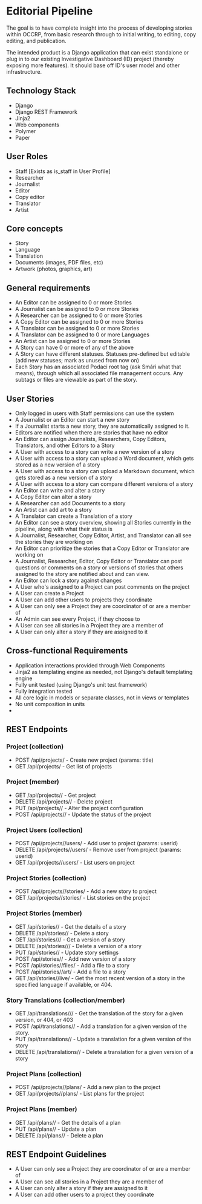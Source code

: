 # Editorial Pipeline

The goal is to have complete insight into the process of developing stories within OCCRP, from basic research through to initial writing, to editing, copy editing, and publication.

The intended product is a Django application that can exist standalone or plug in to our existing Investigative Dashboard (ID) project (thereby exposing more features). It should base off ID's user model and other infrastructure.

## Technology Stack
 * Django
 * Django REST Framework
 * Jinja2
 * Web components
 * Polymer
 * Paper

## User Roles
 * Staff [Exists as is_staff in User Profile]
 * Researcher
 * Journalist 
 * Editor 
 * Copy editor
 * Translator
 * Artist

## Core concepts
 * Story
 * Language
 * Translation
 * Documents (images, PDF files, etc)
 * Artwork (photos, graphics, art) 

## General requirements
 * An Editor can be assigned to 0 or more Stories
 * A Journalist can be assigned to 0 or more Stories
 * A Researcher can be assigned to 0 or more Stories
 * A Copy Editor can be assigned to 0 or more Stories
 * A Translator can be assigned to 0 or more Stories
 * A Translator can be assigned to 0 or more Languages
 * An Artist can be assigned to 0 or more Stories 
 * A Story can have 0 or more of any of the above
 * A Story can have different statuses. Statuses pre-defined but editable (add new statuses; mark as unused from now on)
 * Each Story has an associated Podaci root tag (ask Smári what that means), through which all associated file management occurs. Any subtags or files are viewable as part of the story.

## User Stories
 * Only logged in users with Staff permissions can use the system
 * A Journalist or an Editor can start a new story
 * If a Journalist starts a new story, they are automatically assigned to it.
 * Editors are notified when there are stories that have no editor
 * An Editor can assign Journalists, Researchers, Copy Editors, Translators, and other Editors to a Story
 * A User with access to a story can write a new version of a story
 * A User with access to a story can upload a Word document, which gets stored as a new version of a story
 * A User with access to a story can upload a Markdown document, which gets stored as a new version of a story
 * A User with access to a story can compare different versions of a story
 * An Editor can write and alter a story
 * A Copy Editor can alter a story
 * A Researcher can add Documents to a story
 * An Artist can add art to a story 
 * A Translator can create a Translation of a story
 * An Editor can see a story overview, showing all Stories currently in the pipeline, along with what their status is
 * A Journalist, Researcher, Copy Editor, Artist, and Translator can all see the stories they are working on
 * An Editor can prioritize the stories that a Copy Editor or Translator are working on
 * A Journalist, Researcher, Editor, Copy Editor or Translator can post questions or comments on a story or versions of stories that others assigned to the story are notified about and can view.
 * An Editor can lock a story against changes 
 * A User who's assigned to a Project can post comments on the project 
 * A User can create a Project
 * A User can add other users to projects they coordinate
 * A User can only see a Project they are coordinator of or are a member of
 * An Admin can see every Project, if they choose to
 * A User can see all stories in a Project they are a member of
 * A User can only alter a story if they are assigned to it

## Cross-functional Requirements
 * Application interactions provided through Web Components
 * Jinja2 as templating engine as needed, not Django's default templating engine
 * Fully unit tested (using Django's unit test framework)
 * Fully integration tested
 * All core logic in models or separate classes, not in views or templates
 * No unit composition in units
 * 

## REST Endpoints

### Project (collection)
 * POST /api/projects/                - Create new project (params: title)
 * GET /api/projects/                 - Get list of projects

### Project (member)
 * GET /api/projects/<pid>/            - Get project <pid>
 * DELETE /api/projects/<pid>/         - Delete project <pid>
 * PUT /api/projects/<pid>/            - Alter the project configuration
 * POST /api/projects/<pid>/           - Update the status of the project

### Project Users (collection)
 * POST /api/projects/<pid>/users/     - Add user to project <pid> (params: userid)
 * DELETE /api/projects/<pid>/users/   - Remove user from project <pid> (params: userid)
 * GET /api/projects/<pid>/users/      - List users on project

### Project Stories (collection)
 * POST /api/projects/<pid>/stories/   - Add a new story to project
 * GET /api/projects/<pid>/stories/    - List stories on the project

### Project Stories (member)
 * GET /api/stories/<sid>/             - Get the details of a story
 * DELETE /api/stories/<sid>/          - Delete a story
 * GET /api/stories/<sid>/<vid>/       - Get a version of a story
 * DELETE /api/stories/<sid>/<vid>/    - Delete a version of a story
 * PUT /api/stories/<sid>/             - Update story settings
 * POST /api/stories/<sid>/            - Add new version of a story
 * POST /api/stories/<sid>/files/      - Add a file to a story
 * POST /api/stories/<sid>/art/        - Add a file to a story
 * GET /api/stories/<sid>/live/        - Get the most recent version of a story 
                                         in the specified language if 
                                         available, or 404.

### Story Translations (collection/member)

 * GET /api/translations/<vid>/<lang>/ - Get the translation of the story for a 
                                         given version, or 404, or 403
 * POST /api/translations/<vid>/       - Add a translation for a given version 
                                         of the story.
 * PUT /api/translations/<vid>/        - Update a translation for a given 
                                         version of the story
 * DELETE /api/translations/<vid>/     - Delete a translation for a given 
                                         version of a story

### Project Plans (collection)
 * POST /api/projects/<pid>/plans/     - Add a new plan to the project
 * GET /api/projects/<pid>/plans/      - List plans for the project

### Project Plans (member)
 * GET /api/plans/<plid>/              - Get the details of a plan
 * PUT /api/plans/<plid>/              - Update a plan
 * DELETE /api/plans/<plid>/           - Delete a plan

## REST Endpoint Guidelines
* A User can only see a Project they are coordinator of or are a member of
* A User can see all stories in a Project they are a member of
* A User can only alter a story if they are assigned to it
* A User can add other users to a project they coordinate
